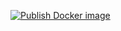 [![Publish Docker image](https://github.com/king398/SainaRanesk/actions/workflows/docker-image.yml/badge.svg)](https://github.com/king398/SainaRanesk/actions/workflows/docker-image.yml)
